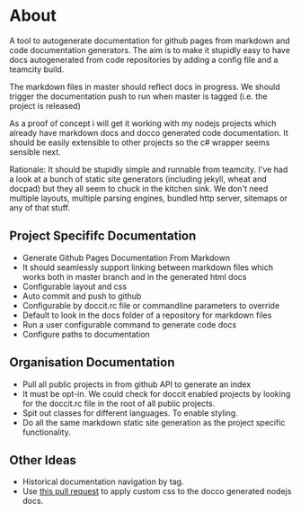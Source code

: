 About
=====

A tool to autogenerate documentation for github pages from markdown and code
documentation generators.  The aim is to make it stupidly easy to have docs
autogenerated from code repositories by adding a config file and a teamcity
build.

The markdown files in master should reflect docs in progress.  We should trigger
the documentation push to run when master is tagged (i.e. the project is released)

As a proof of concept i will get it working with my nodejs projects which already
have markdown docs and docco generated code documentation.  It should be easily
extensible to other projects so the c# wrapper seems sensible next.

Rationale:  It should be stupidly simple and runnable from teamcity.  I've had
a look at a bunch of static site generators (including jekyll, wheat and docpad)
but they all seem to chuck in the kitchen sink.  We don't need multiple layouts,
multiple parsing engines, bundled http server, sitemaps or any of that stuff.

Project Specififc Documentation
-------------------------------

* Generate Github Pages Documentation From Markdown
* It should seamlessly support linking between markdown files which works both
in master branch and in the generated html docs
* Configurable layout and css
* Auto commit and push to github
* Configurable by doccit.rc file or commandline parameters to override
 * Default to look in the docs folder of a repository for markdown files
 * Run a user configurable command to generate code docs
 * Configure paths to documentation

Organisation Documentation
--------------------------

* Pull all public projects in from github API to generate an index
* It must be opt-in.  We could check for doccit enabled projects by looking for
the doccit.rc file in the root of all public projects.
* Spit out classes for different languages.  To enable styling.
* Do all the same markdown static site generation as the project specific
functionality.

Other Ideas
-----------

* Historical documentation navigation by tag.
* Use [this pull request](https://github.com/jashkenas/docco/pull/28) to apply
custom css to the docco generated nodejs docs.
